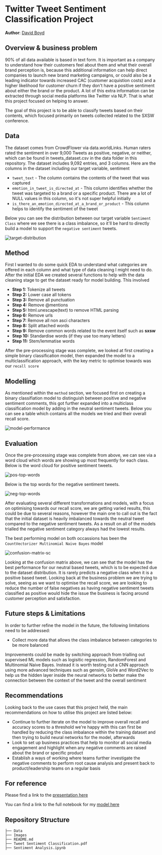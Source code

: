 # Twitter Tweet Sentiment Classification Project

**Author**: [David Boyd](mailto:dboyd580@gmail.com)


## Overview & business problem


90% of all data available is based in text form. It is important as a company to understand how their customers feel about them and what their overall brand perception is, because this additional information can help direct companies to launch new brand marketing campaigns, or could also be a leading indicator towards increased CAC (customer acquistion costs) and a higher likelihood for customer churn if they don't have a positive sentiment about either the brand or the product. A lot of this extra information can be extracted through social media platforms like Twitter via NLP. That is what this project focused on helping to answer.

The goal of this project is to be able to classify tweets based on their contents, which focused primarily on tweets collected related to the SXSW conference.


## Data

The dataset comes from CrowdFlower via data.worldLinks. Human raters rated the sentiment in over 9,000 Tweets as positive, negative, or neither, which can be found in tweets_dataset.csv in the data folder in this repository. The dataset includes 9,092 entries, and 3 columns. Here are the columns in the dataset including our target variable, sentiment

* `tweet_text` - The column contains the contents of the tweet that was captured
* `emotion_in_tweet_is_directed_at` - This column identifies whether the tweet was targeted to a brand or a specific product. There are a lot of NULL values in this column, so it's not super helpful initially
* `is_there_an_emotion_directed_at_a_brand_or_product` - This column helps to identify the sentiment of the tweet

Below you can see the distribution between our target variable `Sentiment Class` where we see there is a class imbalance, so it'll be hard to directly build a model to support the `negative sentiment` tweets. 

![target-distribution](https://github.com/db495/phase_4_project/blob/main/images/target-distribution.png)

## Method

First I wanted to do some quick EDA to understand what categories are offered in each column and what type of data cleaning I might need to do. After the initial EDA we created several functions to help with the data cleaning stage to get the dataset ready for model building. This involved 

- **Step 1:** Tokenize all tweets
- **Step 2:** Lower case  all tokens
- **Step 3:** Remove all punctuation
- **Step 4:** Remove @mentions
- **Step 5:** html.unescape(text) to remove HTML parsing
- **Step 6:** Remove urls
- **Step 7:** Remove all non asci characters
- **Step 8:** Split attached words
- **Step 9:** Remove common words related to the event itself such as **sxsw**
- **Step 10:** Standardise words (if they use too many letters)
- **Step 11:** Stem/lemmatise words

After the pre-processing stage was complete, we looked at first creating a simple binary classification model, then expanded the model to a multiclassification approach, with the key metric to optimise towards was our `recall score`

## Modelling

As mentioned within the `method` section, we focused first on creating a binary classifiation model to distinguish between positive and negative sentiment comments, this got further expanded into a multiclass classification model by adding in the neutral sentiment tweets. Below you can see a table which contains all the models we tried and their overall recall score.

![model-performance](https://github.com/db495/phase_4_project/blob/main/images/model-performance.png)

## Evaluation

Once the pre-processing stage was complete from above, we can see via a word cloud which words are showing up most frequently for each class. Below is the word cloud for positive sentiment tweets.

![pos-top-words](https://github.com/db495/phase_4_project/blob/main/images/pos-top-words.png)

Below is the top words for the negative sentiment tweets.

![neg-top-words](https://github.com/db495/phase_4_project/blob/main/images/neg-top-words.png)

After evaluating several different transformations and models, with a focus on optimising towards our recall score, we are getting varied results, this could be due to several reasons, however the main one to call out is the fact that the initial dataset is heavily imbalanced towards the neutral tweet compared to the negative sentiment tweets. As a result on all of the models trialled the negative sentiment category always had the lowest results. 



The best performing model on both occassions has been the `CountVectorizer Multinomial Naive Bayes` model


![confusion-matrix-sc](https://github.com/db495/phase_4_project/blob/main/images/confusion-matrix-sc.png)

Looking at the confusion matrix above, we can see that the model has the best performance for our neutral based tweets, which is to be expected due to the dataset distribution. It is rarely predicts a negative class when it is a positive based tweet. Looking back at the business problem we are trying to solve, seeing as we want to optimise the recall score, we are looking to reduce the number of false negatives as having negative sentiment tweets classified as positive would hide the issue the business is facing around customer perception and satisfaction. 

## Future steps & Limitations

In order to further refine the model in the future, the following limitations need to be addressed:

- Collect more data that allows the class imbalance between categories to be more balanced

Improvements could be made by switching approach from trialling out supervised ML models such as logisitic regression, RandomForest and Multinomial Naive Bayes. Instead it is worth testing out a CNN approach using more advanced techniques such as gensim, GloVe and Word2Vec to help us the hidden layer inside the neural networks to better make the connection between the context of the tweet and the overall sentiment

## Recommendations

Looking back to the use cases that this project held, the main recommendations on how to utilise this project are listed below:

- Continue to further iterate on the model to improve overall recall and accuracy scores to a threshold we're happy with this can first be handled by reducing the class imbalance within the training dataset and then trying to build neural networks for the model, afterwards
- Look to set up business practices that help to monitor all social media engagement and highlight when any negative comments are raised about the brand or specific product
- Establish a ways of working where teams further investigate the negative comments to perform root cause analysis and present back to product/leadership teams on a regular basis


## For reference
Please find a link to the [presentation here](https://github.com/db495/phase_4_project/blob/main/Tweet%20Sentiment%20Classification%20(2).pdf)

You can find a link to the full notebook for my [model here](https://github.com/db495/phase_4_project/blob/main/Sentiment_Classification_Model.ipynb)

## Repository Structure

```
├── Data
├── Images
├── README.md
├── Tweet Sentiment Classification.pdf
├── Sentiment Analysis.ipynb
```
